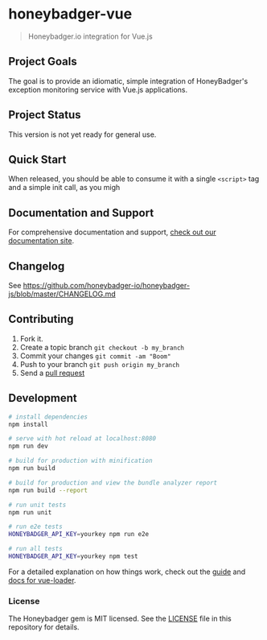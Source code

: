 # honeybadger-vue

> Honeybadger.io integration for Vue.js

## Project Goals

The goal is to provide an idiomatic, simple integration of HoneyBadger's
exception monitoring service with Vue.js applications.

## Project Status

This version is not yet ready for general use.

## Quick Start

When released, you should be able to consume it with a single `<script>` tag and a simple init call,
as you migh

## Documentation and Support

For comprehensive documentation and support, [check out our documentation site](http://docs.honeybadger.io/lib/javascript/index.html).

## Changelog

See https://github.com/honeybadger-io/honeybadger-js/blob/master/CHANGELOG.md

## Contributing

1. Fork it.
2. Create a topic branch `git checkout -b my_branch`
3. Commit your changes `git commit -am "Boom"`
3. Push to your branch `git push origin my_branch`
4. Send a [pull request](https://github.com/honeybadger-io/honeybadger-js/pulls)

## Development

<!--TODO: Replace this with something narrowly appropriate for this project -->
``` bash
# install dependencies
npm install

# serve with hot reload at localhost:8080
npm run dev

# build for production with minification
npm run build

# build for production and view the bundle analyzer report
npm run build --report

# run unit tests
npm run unit

# run e2e tests
HONEYBADGER_API_KEY=yourkey npm run e2e

# run all tests
HONEYBADGER_API_KEY=yourkey npm test
```

For a detailed explanation on how things work, check out the [guide](http://vuejs-templates.github.io/webpack/) and [docs for vue-loader](http://vuejs.github.io/vue-loader).

### License

The Honeybadger gem is MIT licensed. See the [LICENSE](https://raw.github.com/honeybadger-io/honeybadger-vue/master/LICENSE) file in this repository for details.
